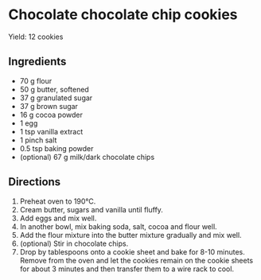 # Chocolate chocolate chip cookies

Yield: 12 cookies

## Ingredients

* 70 g flour
* 50 g butter, softened
* 37 g granulated sugar
* 37 g brown sugar
* 16 g cocoa powder
* 1 egg
* 1 tsp vanilla extract
* 1 pinch salt
* 0.5 tsp baking powder
* (optional) 67 g milk/dark chocolate chips

## Directions

1. Preheat oven to 190°C.
2. Cream butter, sugars and vanilla until fluffy.
3. Add eggs and mix well.
4. In another bowl, mix baking soda, salt, cocoa and flour well.
5. Add the flour mixture into the butter mixture gradually and mix well.
6. (optional) Stir in chocolate chips.
7. Drop by tablespoons onto a cookie sheet and bake for 8-10 minutes. Remove from the oven and let the cookies remain on the cookie sheets for about 3 minutes and then transfer them to a wire rack to cool.
